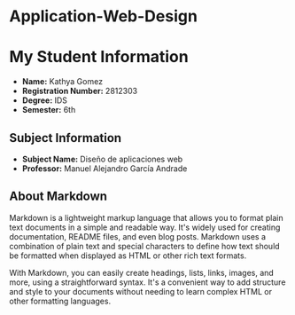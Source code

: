 # Application-Web-Design
# My Student Information

- **Name:** Kathya Gomez
- **Registration Number:** 2812303
- **Degree:** IDS
- **Semester:** 6th

## Subject Information

- **Subject Name:** Diseño de aplicaciones web
- **Professor:** Manuel Alejandro García Andrade

## About Markdown

Markdown is a lightweight markup language that allows you to format plain text documents in a simple and readable way. It's widely used for creating documentation, README files, and even blog posts. Markdown uses a combination of plain text and special characters to define how text should be formatted when displayed as HTML or other rich text formats.

With Markdown, you can easily create headings, lists, links, images, and more, using a straightforward syntax. It's a convenient way to add structure and style to your documents without needing to learn complex HTML or other formatting languages.

